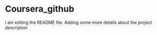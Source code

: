 # Coursera_github
I am editing the README file. Adding some more details about the project description
